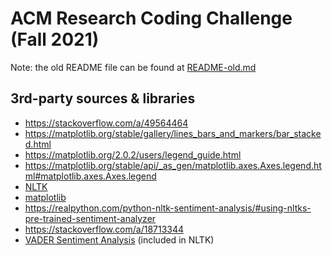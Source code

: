 # ACM Research Coding Challenge (Fall 2021)

Note: the old README file can be found at [README-old.md](README-old.md)

## 3rd-party sources & libraries
- https://stackoverflow.com/a/49564464
- https://matplotlib.org/stable/gallery/lines_bars_and_markers/bar_stacked.html
- https://matplotlib.org/2.0.2/users/legend_guide.html
- https://matplotlib.org/stable/api/_as_gen/matplotlib.axes.Axes.legend.html#matplotlib.axes.Axes.legend
- [NLTK](https://pypi.org/project/nltk/)
- [matplotlib](https://pypi.org/project/matplotlib/)
- https://realpython.com/python-nltk-sentiment-analysis/#using-nltks-pre-trained-sentiment-analyzer
- https://stackoverflow.com/a/18713344
- [VADER Sentiment Analysis](https://github.com/cjhutto/vaderSentiment) (included in NLTK)
